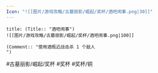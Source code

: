 ```yaml
---
Icon: "![[图片/游戏攻略/古墓丽影/崛起/奖杯/酒吧闹事.png|30]]"
---
```

```ad-common-bronze-trophy
title: (Title:: "酒吧闹事")
![[图片/游戏攻略/古墓丽影/崛起/奖杯/酒吧闹事.png|100]]

(Comment:: "使用酒瓶近战击杀 1 个敌人
")
```

#古墓丽影/崛起/奖杯 #奖杯 #奖杯/铜

